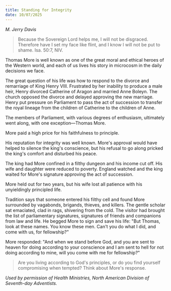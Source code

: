 ```yaml
---
title: Standing for Integrity
date: 10/07/2025
---
```


_M. Jerry Davis_

> <p></p>
> Because the Sovereign Lord helps me, I will not be disgraced. Therefore have I set my face like flint, and I know I will not be put to shame. Isa. 50:7, NIV.

Thomas More is well known as one of the great moral and ethical heroes of the Western world, and each of us lives his story in microcosm in the daily decisions we face.

The great question of his life was how to respond to the divorce and remarriage of King Henry VIII. Frustrated by her inability to produce a male heir, Henry divorced Catherine of Aragon and married Anne Boleyn. The church opposed the divorce and delayed approving the new marriage. Henry put pressure on Parliament to pass the act of succession to transfer the royal lineage from the children of Catherine to the children of Anne.

The members of Parliament, with various degrees of enthusiasm, ultimately went along, with one exception—Thomas More.

More paid a high price for his faithfulness to principle.

His reputation for integrity was well known. More's approval would have helped to silence the king's conscience, but his refusal to go along pricked the king's comfort and disturbed his peace.

The king had More confined in a filthy dungeon and his income cut off. His wife and daughter were reduced to poverty. England watched and the king waited for More's signature approving the act of succession.

More held out for two years, but his wife lost all patience with his unyieldingly principled life.

Tradition says that someone entered his filthy cell and found More surrounded by vagabonds, brigands, thieves, and killers. The gentle scholar sat emaciated, clad in rags, shivering from the cold. The visitor had brought the list of parliamentary signatures, signatures of friends and companions from law and life. He begged More to sign and save his life: "But Thomas, look at these names. You know these men. Can't you do what I did, and come with us, for fellowship?"

More responded: "And when we stand before God, and you are sent to heaven for doing according to your conscience and I am sent to hell for not doing according to mine, will you come with me for fellowship?"

> <callout></callout>
> Are you living according to God's principles, or do you find yourself compromising when tempted? Think about More's response.

_Used by permission of Health Ministries, North American Division of Seventh-day Adventists._